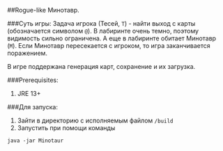 ##Rogue-like Минотавр.

###Суть игры:
Задача игрока (Тесей, `T`) - найти выход с карты (обозначается символом `@`).
В лабиринте очень темно, поэтому видимость сильно ограничена. А еще в лабиринте обитает Минотавр (`M`).
Если Минотавр пересекается с игроком, то игра заканчивается поражением.

В игре поддержана генерация карт, сохранение и их загрузка.

###Prerequisites:
1. JRE 13+

###Для запуска:
1. Зайти в директорию с исполняемым файлом `/build`
2. Запустить при помощи команды
```shell
java -jar Minotaur
```